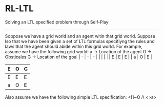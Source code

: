 # RL-LTL
Solving an LTL specified problem through Self-Play
__________________________________________________

Soppose we have a grid world and an agent witin that grid world. Suppose lso that we have been given a set of LTL formulas specifiyng the rules and laws
that the agent should abide within this grid world. For example, assume we have the following grid world:
a -> Location of the agent
O -> Obsticales
G -> Location of the goal
| - | - | - |
|  |   |   |
| E | E | E |
| a | O | E |

| E  | O | G |
| ------------- | ------------- | ------------- |
| E  | E  | E  |
| a  | O  | E  |

Also assume we have the following simple LTL specification:
<[]~O /\ <>a>
